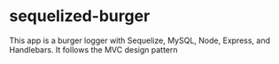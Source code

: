 # sequelized-burger
This app is a burger logger with Sequelize, MySQL, Node, Express, and Handlebars. It follows the MVC design pattern
